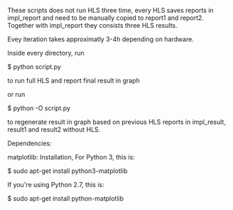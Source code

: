These scripts does not run HLS three time, every HLS saves reports in impl_report and need to be manually copied to report1
and report2. Together with impl_report they consists three HLS results.

Evey iteration takes approximatly 3-4h depending on hardware.

Inside every directory, run

$ python script.py

to run full HLS and report final result in graph

or run

$ python -O script.py

to regenerate result in graph based on previous HLS reports in impl_result, result1 and result2 without HLS.

Dependencies:

matplotlib:
Installation, For Python 3, this is:

$ sudo apt-get install python3-matplotlib

If you're using Python 2.7, this is:

$ sudo apt-get install python-matplotlib
